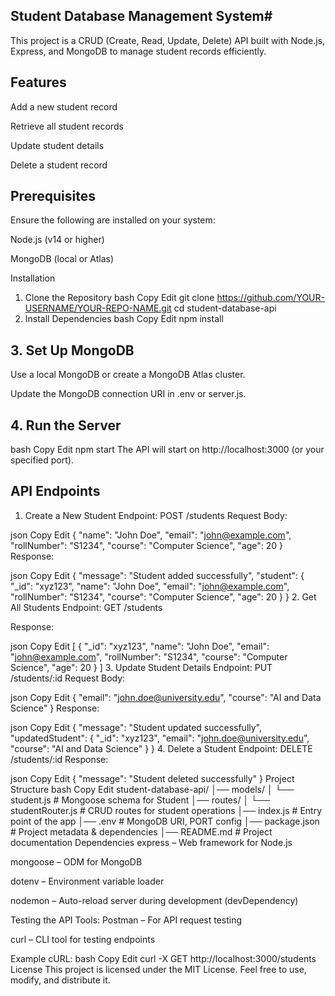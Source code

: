 ## Student Database Management System#
This project is a CRUD (Create, Read, Update, Delete) API built with Node.js, Express, and MongoDB to manage student records efficiently.

## Features
Add a new student record

Retrieve all student records

Update student details

Delete a student record

## Prerequisites
Ensure the following are installed on your system:

Node.js (v14 or higher)

MongoDB (local or Atlas)

Installation
1. Clone the Repository
bash
Copy
Edit
git clone https://github.com/YOUR-USERNAME/YOUR-REPO-NAME.git
cd student-database-api
2. Install Dependencies
bash
Copy
Edit
npm install
## 3. Set Up MongoDB
Use a local MongoDB or create a MongoDB Atlas cluster.

Update the MongoDB connection URI in .env or server.js.

## 4. Run the Server
bash
Copy
Edit
npm start
The API will start on http://localhost:3000 (or your specified port).

## API Endpoints
1. Create a New Student
Endpoint: POST /students
Request Body:

json
Copy
Edit
{
  "name": "John Doe",
  "email": "john@example.com",
  "rollNumber": "S1234",
  "course": "Computer Science",
  "age": 20
}
Response:

json
Copy
Edit
{
  "message": "Student added successfully",
  "student": {
    "_id": "xyz123",
    "name": "John Doe",
    "email": "john@example.com",
    "rollNumber": "S1234",
    "course": "Computer Science",
    "age": 20
  }
}
2. Get All Students
Endpoint: GET /students

Response:

json
Copy
Edit
[
  {
    "_id": "xyz123",
    "name": "John Doe",
    "email": "john@example.com",
    "rollNumber": "S1234",
    "course": "Computer Science",
    "age": 20
  }
]
3. Update Student Details
Endpoint: PUT /students/:id
Request Body:

json
Copy
Edit
{
  "email": "john.doe@university.edu",
  "course": "AI and Data Science"
}
Response:

json
Copy
Edit
{
  "message": "Student updated successfully",
  "updatedStudent": {
    "_id": "xyz123",
    "email": "john.doe@university.edu",
    "course": "AI and Data Science"
  }
}
4. Delete a Student
Endpoint: DELETE /students/:id
Response:

json
Copy
Edit
{
  "message": "Student deleted successfully"
}
Project Structure
bash
Copy
Edit
student-database-api/
│── models/
│   └── student.js         # Mongoose schema for Student
│── routes/
│   └── studentRouter.js        # CRUD routes for student operations
│── index.js              # Entry point of the app
│── .env                   # MongoDB URI, PORT config
│── package.json           # Project metadata & dependencies
│── README.md              # Project documentation
Dependencies
express – Web framework for Node.js

mongoose – ODM for MongoDB

dotenv – Environment variable loader

nodemon – Auto-reload server during development (devDependency)

Testing the API
Tools:
Postman – For API request testing

curl – CLI tool for testing endpoints

Example cURL:
bash
Copy
Edit
curl -X GET http://localhost:3000/students
License
This project is licensed under the MIT License.
Feel free to use, modify, and distribute it.
